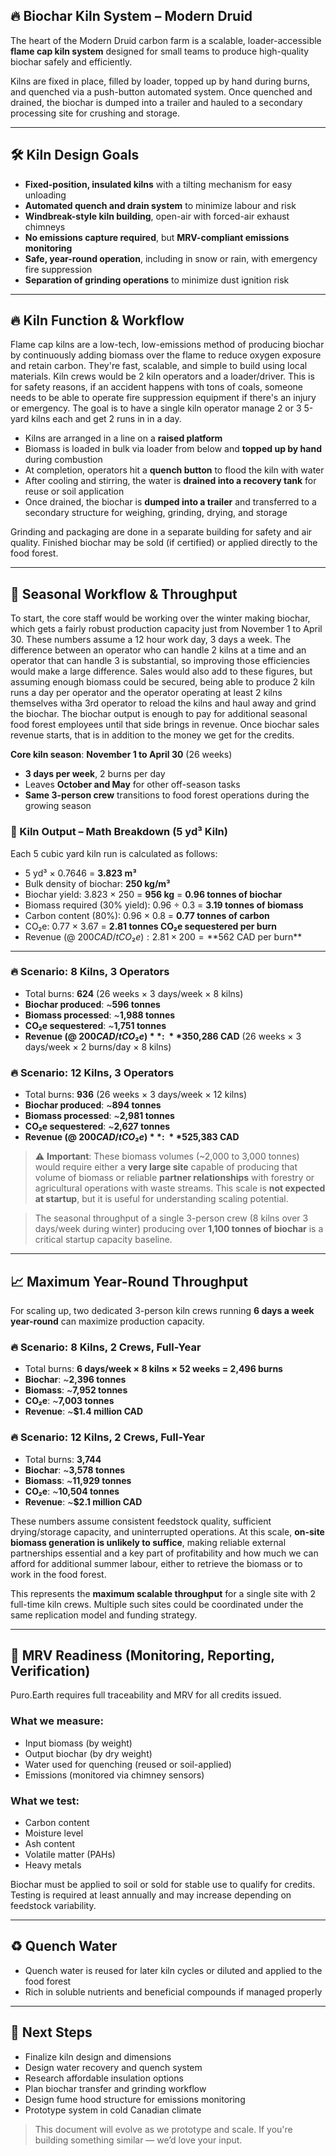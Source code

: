 ## 🔥 Biochar Kiln System – Modern Druid

The heart of the Modern Druid carbon farm is a scalable, loader-accessible **flame cap kiln system** designed for small teams to produce high-quality biochar safely and efficiently.

Kilns are fixed in place, filled by loader, topped up by hand during burns, and quenched via a push-button automated system. Once quenched and drained, the biochar is dumped into a trailer and hauled to a secondary processing site for crushing and storage.

---

## 🛠 Kiln Design Goals

- **Fixed-position, insulated kilns** with a tilting mechanism for easy unloading
- **Automated quench and drain system** to minimize labour and risk
- **Windbreak-style kiln building**, open-air with forced-air exhaust chimneys
- **No emissions capture required**, but **MRV-compliant emissions monitoring**
- **Safe, year-round operation**, including in snow or rain, with emergency fire suppression
- **Separation of grinding operations** to minimize dust ignition risk

---

## 🔥 Kiln Function & Workflow

Flame cap kilns are a low-tech, low-emissions method of producing biochar by continuously adding biomass over the flame to reduce oxygen exposure and retain carbon. They're fast, scalable, and simple to build using local materials. Kiln crews would be 2 kiln operators and a loader/driver. This is for safety reasons, if an accident happens with tons of coals, someone needs to be able to operate fire suppression equipment if there's an injury or emergency. The goal is to have a single kiln operator manage 2 or 3 5-yard kilns each and get 2 runs in in a day.

- Kilns are arranged in a line on a **raised platform**
- Biomass is loaded in bulk via loader from below and **topped up by hand** during combustion
- At completion, operators hit a **quench button** to flood the kiln with water
- After cooling and stirring, the water is **drained into a recovery tank** for reuse or soil application
- Once drained, the biochar is **dumped into a trailer** and transferred to a secondary structure for weighing, grinding, drying, and storage

Grinding and packaging are done in a separate building for safety and air quality. Finished biochar may be sold (if certified) or applied directly to the food forest.

---

## 🧊 Seasonal Workflow & Throughput

To start, the core staff would be working over the winter making biochar, which gets a fairly robust production capacity just from November 1 to April 30. These numbers assume a 12 hour work day, 3 days a week. The difference between an operator who can handle 2 kilns at a time and an operator that can handle 3 is substantial, so improving those efficiencies would make a large difference. Sales would also add to these figures, but assuming enough biomass could be secured, being able to produce 2 kiln runs a day per operator and the operator operating at least 2 kilns themselves witha 3rd operator to reload the kilns and haul away and grind the biochar. The biochar output is enough to pay for additional seasonal food forest employees until that side brings in revenue. Once biochar sales revenue starts, that is in addition to the money we get for the credits.

**Core kiln season**: **November 1 to April 30** (26 weeks)
- **3 days per week**, 2 burns per day
- Leaves **October and May** for other off-season tasks
- **Same 3-person crew** transitions to food forest operations during the growing season

### 📐 Kiln Output – Math Breakdown (5 yd³ Kiln)

Each 5 cubic yard kiln run is calculated as follows:
- 5 yd³ × 0.7646 = **3.823 m³**
- Bulk density of biochar: **250 kg/m³**
- Biochar yield: 3.823 × 250 = **956 kg** = **0.96 tonnes of biochar**
- Biomass required (30% yield): 0.96 ÷ 0.3 = **3.19 tonnes of biomass**
- Carbon content (80%): 0.96 × 0.8 = **0.77 tonnes of carbon**
- CO₂e: 0.77 × 3.67 = **2.81 tonnes CO₂e sequestered per burn**
- Revenue (@ $200 CAD/tCO₂e): 2.81 × 200 = **$562 CAD per burn**

---

### 🔥 Scenario: 8 Kilns, 3 Operators
- Total burns: **624** (26 weeks × 3 days/week × 8 kilns)
- **Biochar produced**: ~**596 tonnes**
- **Biomass processed**: ~**1,988 tonnes**
- **CO₂e sequestered**: ~**1,751 tonnes**
- **Revenue (@ $200 CAD/tCO₂e)**: ~**$350,286 CAD** (26 weeks × 3 days/week × 2 burns/day × 8 kilns)

### 🔥 Scenario: 12 Kilns, 3 Operators
- Total burns: **936** (26 weeks × 3 days/week × 12 kilns)
- **Biochar produced**: ~**894 tonnes**
- **Biomass processed**: ~**2,981 tonnes**
- **CO₂e sequestered**: ~**2,627 tonnes**
- **Revenue (@ $200 CAD/tCO₂e)**: ~**$525,383 CAD**

> ⚠️ **Important**: These biomass volumes (~2,000 to 3,000 tonnes) would require either a **very large site** capable of producing that volume of biomass or reliable **partner relationships** with forestry or agricultural operations with waste streams. This scale is **not expected at startup**, but it is useful for understanding scaling potential.

> The seasonal throughput of a single 3-person crew (8 kilns over 3 days/week during winter) producing over **1,100 tonnes of biochar** is a critical startup capacity baseline.

---

## 📈 Maximum Year-Round Throughput

For scaling up, two dedicated 3-person kiln crews running **6 days a week year-round** can maximize production capacity.

### 🔥 Scenario: 8 Kilns, 2 Crews, Full-Year
- Total burns: **6 days/week × 8 kilns × 52 weeks = 2,496 burns**
- **Biochar**: ~**2,396 tonnes**
- **Biomass**: ~**7,952 tonnes**
- **CO₂e**: ~**7,003 tonnes**
- **Revenue**: ~**$1.4 million CAD**

### 🔥 Scenario: 12 Kilns, 2 Crews, Full-Year
- Total burns: **3,744**
- **Biochar**: ~**3,578 tonnes**
- **Biomass**: ~**11,929 tonnes**
- **CO₂e**: ~**10,504 tonnes**
- **Revenue**: ~**$2.1 million CAD**

These numbers assume consistent feedstock quality, sufficient drying/storage capacity, and uninterrupted operations. At this scale, **on-site biomass generation is unlikely to suffice**, making reliable external partnerships essential and a key part of profitability and how much we can afford for additional summer labour, either to retrieve the biomass or to work in the food forest.

This represents the **maximum scalable throughput** for a single site with 2 full-time kiln crews. Multiple such sites could be coordinated under the same replication model and funding strategy.

---

## 🧪 MRV Readiness (Monitoring, Reporting, Verification)

Puro.Earth requires full traceability and MRV for all credits issued.

### What we measure:
- Input biomass (by weight)
- Output biochar (by dry weight)
- Water used for quenching (reused or soil-applied)
- Emissions (monitored via chimney sensors)

### What we test:
- Carbon content
- Moisture level
- Ash content
- Volatile matter (PAHs)
- Heavy metals

Biochar must be applied to soil or sold for stable use to qualify for credits. Testing is required at least annually and may increase depending on feedstock variability.

---

## ♻️ Quench Water

- Quench water is reused for later kiln cycles or diluted and applied to the food forest
- Rich in soluble nutrients and beneficial compounds if managed properly

---

## 🔄 Next Steps

- Finalize kiln design and dimensions
- Design water recovery and quench system
- Research affordable insulation options
- Plan biochar transfer and grinding workflow
- Design fume hood structure for emissions monitoring
- Prototype system in cold Canadian climate

> This document will evolve as we prototype and scale. If you're building something similar — we’d love your input.

